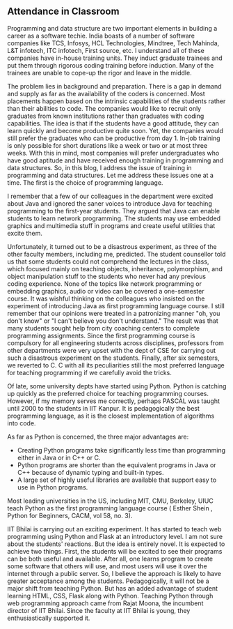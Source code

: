## Attendance in Classroom

Programming and data structure are two important elements in building a career as a software techie. India boasts of a number of software companies like TCS, 
Infosys, HCL Technologies, Mindtree, Tech Mahinda, L&T infotech, ITC infotech, First source, etc. I understand all of these companies have in-house training 
units. They induct graduate trainees and put them through rigorous coding training before induction. Many of the trainees are unable to cope-up the rigor and 
leave in the middle.

The problem lies in background and preparation. There is a gap in demand and supply as far as the availability of the coders is concerned. Most placements happen 
based on the intrinsic capabilities of the students rather than their abilities to code. The companies would like to recruit only graduates from known 
institutions rather than graduates with coding capabilities. The idea is that if the students have a good attitude, they can learn quickly and become productive 
quite soon. Yet, the companies would still prefer the graduates who can be productive from day 1. In-job training is only possible for short durations like a 
week or two or at most three weeks. With this in mind, most companies will prefer undergraduates who have good aptitude and have received enough training in 
programming and data structures. So, in this blog, I address the issue of training in programming and data structures. Let me address these issues one at a time. 
The first is the choice of programming language. 


I remember that a few of our colleagues in the department were excited about Java and ignored the saner voices to introduce Java for teaching programming to the 
first-year students. They argued that Java can enable students to learn network programming. The students may use embedded graphics and multimedia stuff in 
programs and create useful utilities that excite them. 


Unfortunately, it turned out to be a disastrous experiment, as three of the other faculty members, including me, predicted. The student counsellor told us that 
some students could not comprehend the lectures in the class, which focused mainly on teaching objects, inheritance, polymorphism, and object manipulation stuff 
to the students who never had any previous coding experience. None of the topics like network programming or embedding graphics, audio or video can be covered a 
one-semester course. It was wishful thinking on the colleagues who insisted on the experiment of introducing Java as first programming language course. I still 
remember that our opinions were treated in a patronizing manner "oh, you don't know" or "I can't believe you don't understand." The result was that many students 
sought help from city coaching centers to complete programming assignments. Since the first programming course is compulsory for all engineering students across 
disciplines, professors from other departments were very upset with the dept of CSE for carrying out such a disastrous experiment on the students. Finally, after 
six semesters, we reverted to C. C with all its peculiarities still the most preferred language for teaching programming if we carefully avoid the tricks.


Of late, some university depts have started using Python. Python is catching up quickly as the preferred choice for teaching programming courses. However, if my 
memory serves me correctly, perhaps PASCAL was taught until 2000 to the students in IIT Kanpur. It is pedagogically the best programming language, as it is the 
closest implementation of algorithms into code.  


As far as Python is concerned, the three major advantages are:

 
- Creating Python programs take significantly less time than programming either in Java or in C++ or C. 
- Python programs are shorter than the equivalent programs in Java or C++ because of dynamic typing and built-in types.
- A large set of highly useful libraries are available that support easy to use in Python programs. 
 

Most leading universities in the US, including MIT, CMU, Berkeley, UIUC teach Python as the first programming language course ( Esther Shein , Python for 
Beginners, CACM, vol 58, no. 3). 


IIT Bhilai is carrying out an exciting experiment. It has started to teach web programming using Python and Flask at an introductory level. I am not sure about 
the students' reactions. But the idea is entirely novel. It is expected to achieve two things. First, the students will be excited to see their programs can be 
both useful and available. After all, one learns program to create some software that others will use, and most users will use it over the internet through a 
public server. So, I believe the approach is likely to have greater acceptance among the students. Pedagogically, it will not be a major shift from teaching 
Python. But has an added advantage of student learning HTML, CSS, Flask along with Python. Teaching Python through web programming approach came from Rajat 
Moona, the incumbent director of IIT Bhilai. Since the faculty at IIT Bhilai is young, they enthusiastically supported it.  
